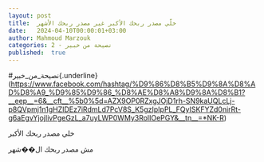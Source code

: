 ```yaml
---
layout: post
title:  خلّي مصدر ربحك الأكبر غير مصدر ربحك الأشهر
date:   2024-04-10T00:00:01+03:00
author: Mahmoud Marzouk
categories: 2 - نصيحة من خبير
published:  true
---
```

\#نصيحة_من_خبير{.underline}(https://www.facebook.com/hashtag/%D9%86%D8%B5%D9%8A%D8%AD%D8%A9_%D9%85%D9%86_%D8%AE%D8%A8%D9%8A%D8%B1?__eep__=6&__cft__%5b0%5d=AZX9OP0RZxgJOjD1rh-SN9kaUQLcLj-p8QVpmj1n1gHZIDEz7iRdmLd7PcV8S_K5gzIpIpPL_FQyISKFYZd0nirRt-g6aEgvYjojIivPgeGzL_a7uyLWP0WMy3RolIOePGY&__tn__=*NK-R)

خلي مصدر ربحك الأكبر

مش مصدر ربحك ال��شهر
